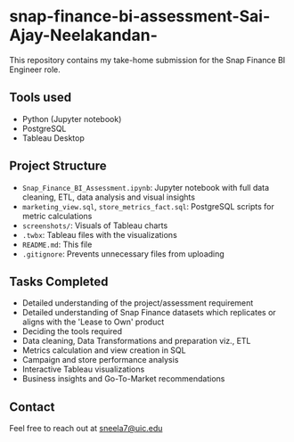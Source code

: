 # snap-finance-bi-assessment-Sai-Ajay-Neelakandan-

This repository contains my take-home submission for the Snap Finance BI Engineer role.

## Tools used
- Python (Jupyter notebook)
- PostgreSQL
- Tableau Desktop

## Project Structure
- `Snap_Finance_BI_Assessment.ipynb`: Jupyter notebook with full data cleaning, ETL, data analysis and visual insights
- `marketing_view.sql`, `store_metrics_fact.sql`: PostgreSQL scripts for metric calculations
- `screenshots/`: Visuals of Tableau charts
- `.twbx`: Tableau files with the visualizations
- `README.md`: This file
- `.gitignore`: Prevents unnecessary files from uploading

## Tasks Completed
- Detailed understanding of the project/assessment requirement
- Detailed understanding of Snap Finance datasets which replicates or aligns with the 'Lease to Own' product
- Deciding the tools required
- Data cleaning, Data Transformations and preparation viz., ETL
- Metrics calculation and view creation in SQL
- Campaign and store performance analysis
- Interactive Tableau visualizations
- Business insights and Go-To-Market recommendations

## Contact
Feel free to reach out at sneela7@uic.edu

